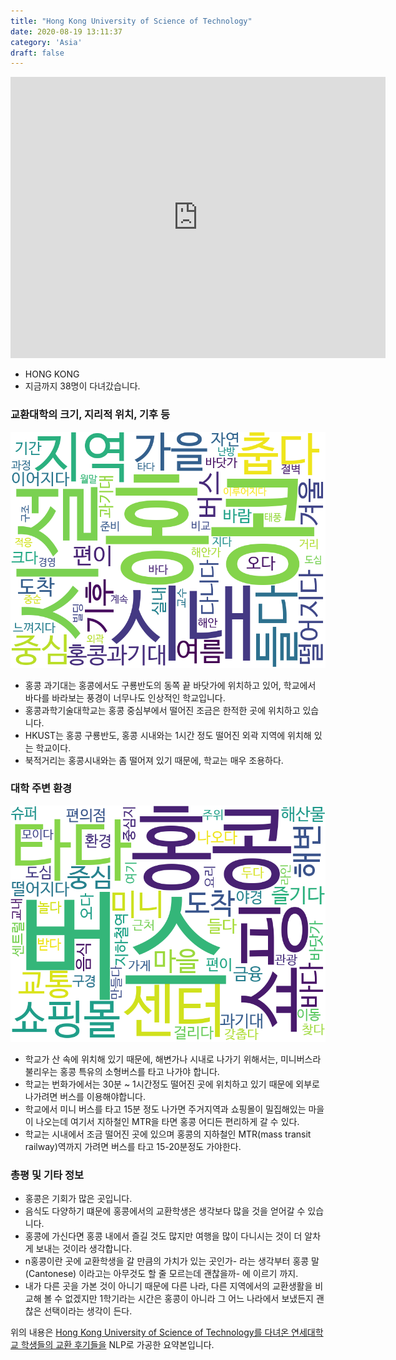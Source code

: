 ```yaml
---
title: "Hong Kong University of Science of Technology"
date: 2020-08-19 13:11:37
category: 'Asia'
draft: false
---
```


<iframe
width="600"
height="450"
frameborder="0" style="border:0"
src="https://www.google.com/maps/embed/v1/place?key=AIzaSyC9e1AME-pVmWC4hBpFdu5S4dKzyepa3HQ&q=Hong+Kong+University+of+Science+of+Technology&center=22.3363998,114.2654655&zoom=14" allowfullscreen>
</iframe>

* HONG KONG
* 지금까지 38명이 다녀갔습니다. 

### 교환대학의 크기, 지리적 위치, 기후 등

![gen_info-WordCloud](../univ_wordclouds_okt/gen_info/CN000005_gen_info_okt.png)

* 홍콩 과기대는 홍콩에서도 구룡반도의 동쪽 끝 바닷가에 위치하고 있어, 학교에서 바다를 바라보는 풍경이 너무나도 인상적인 학교입니다.
* 홍콩과학기술대학교는 홍콩 중심부에서 떨어진 조금은 한적한 곳에 위치하고 있습니다.
* HKUST는 홍콩 구룡반도, 홍콩 시내와는 1시간 정도 떨어진 외곽 지역에 위치해 있는 학교이다.
* 북적거리는 홍콩시내와는 좀 떨어져 있기 때문에, 학교는 매우 조용하다.


### 대학 주변 환경

![env_info-WordCloud](../univ_wordclouds_okt/env_info/CN000005_env_info_okt.png)

* 학교가 산 속에 위치해 있기 때문에, 해변가나 시내로 나가기 위해서는, 미니버스라 불리우는 홍콩 특유의 소형버스를 타고 나가야 합니다.
* 학교는 번화가에서는 30분 ~ 1시간정도 떨어진 곳에 위치하고 있기 때문에 외부로 나가려면 버스를 이용해야합니다.
* 학교에서 미니 버스를 타고 15분 정도 나가면 주거지역과 쇼핑몰이 밀집해있는 마을이 나오는데 여기서 지하철인 MTR을 타면 홍콩 어디든 편리하게 갈 수 있다.
* 학교는 시내에서 조금 떨어진 곳에 있으며 홍콩의 지하철인 MTR(mass transit railway)역까지 가려면 버스를 타고 15-20분정도 가야한다.


### 총평 및 기타 정보 
* 홍콩은 기회가 많은 곳입니다.
* 음식도 다양하기 떄문에 홍콩에서의 교환학생은 생각보다 많을 것을 얻어갈 수 있습니다.
* 홍콩에 가신다면 홍콩 내에서 즐길 것도 많지만 여행을 많이 다니시는 것이 더 알차게 보내는 것이라 생각합니다.
* n홍콩이란 곳에 교환학생을 갈 만큼의 가치가 있는 곳인가- 라는 생각부터 홍콩 말(Cantonese) 이라고는 아무것도 할 줄 모르는데 괜찮을까- 에 이르기 까지.
* 내가 다른 곳을 가본 것이 아니기 때문에 다른 나라, 다른 지역에서의 교환생활을 비교해 볼 수 없겠지만 1학기라는 시간은 홍콩이 아니라 그 어느 나라에서 보냈든지 괜찮은 선택이라는 생각이 든다.


위의 내용은 [Hong Kong University of Science of Technology를 다녀온 연세대학교 학생들의 교환 후기들을](http://oia.yonsei.ac.kr/partner/expReport.asp?ucode=CN000005&bgbn=A) NLP로 가공한 요약본입니다. 
